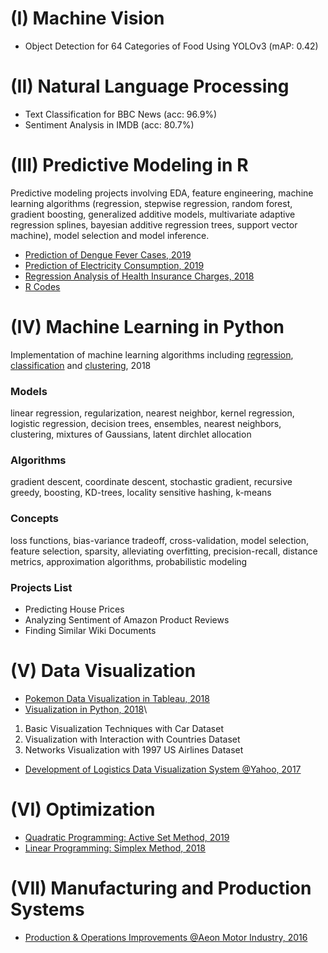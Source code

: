 # (I) Machine Vision
* Object Detection for 64 Categories of Food Using YOLOv3 (mAP: 0.42)

# (II) Natural Language Processing
* Text Classification for BBC News (acc: 96.9%)
* Sentiment Analysis in IMDB (acc: 80.7%)

# (III) Predictive Modeling in R
Predictive modeling projects involving EDA, feature engineering, machine learning algorithms (regression, stepwise regression, random forest, gradient boosting, generalized additive models, multivariate adaptive regression splines, bayesian additive regression trees, support vector machine), model selection and model inference.
* [Prediction of Dengue Fever Cases, 2019](https://github.com/ycc3041/Predictive-Modeling-in-R/blob/master/Project%20Documents/Prediction%20of%20Dengue%20Fever%20Cases.pdf)
* [Prediction of Electricity Consumption, 2019](https://github.com/ycc3041/Predictive-Modeling-in-R/blob/master/Project%20Documents/Prediction%20of%20Electricity%20Consumption.pdf)
* [Regression Analysis of Health Insurance Charges, 2018](https://github.com/ycc3041/Predictive-Modeling-in-R/blob/master/Project%20Documents/Regression%20Analysis%20of%20Health%20Insurance%20Charges.pdf)
* [R Codes](https://github.com/ycc3041/Predictive-Modeling-in-R/tree/master/R%20Codes)

# (IV) Machine Learning in Python
Implementation of machine learning algorithms including [regression](https://github.com/ycc3041/Machine-Learning/tree/master/Regression), [classification](https://github.com/ycc3041/Machine-Learning/tree/master/Classification) and [clustering](https://github.com/ycc3041/Machine-Learning/tree/master/Clustering), 2018

### Models
linear regression, regularization, nearest neighbor, kernel regression, logistic regression, decision trees, ensembles, nearest neighbors, clustering, mixtures of Gaussians, latent dirchlet allocation
### Algorithms
gradient descent, coordinate descent, stochastic gradient, recursive greedy, boosting, KD-trees, locality sensitive hashing, k-means 
### Concepts
loss functions, bias-variance tradeoff, cross-validation, model selection, feature selection, sparsity, alleviating overfitting, precision-recall, distance metrics, approximation algorithms, probabilistic modeling
### Projects List
* Predicting House Prices
* Analyzing Sentiment of Amazon Product Reviews
* Finding Similar Wiki Documents

# (V) Data Visualization
* [Pokemon Data Visualization in Tableau, 2018](https://public.tableau.com/profile/yung.ching.chen#!/vizhome/PokemonDataVisualization/Story1)
* [Visualization in Python, 2018](https://github.com/ycc3041/Data-Visualization)\
1. Basic Visualization Techniques with Car Dataset
2. Visualization with Interaction with Countries Dataset
3. Networks Visualization with 1997 US Airlines Dataset
* [Development of Logistics Data Visualization System @Yahoo, 2017](https://github.com/ycc3041/All-Projects-List/blob/master/Development%20of%20Logistics%20Data%20Visualization%20System.pdf) 

# (VI) Optimization 
* [Quadratic Programming: Active Set Method, 2019](https://github.com/ycc3041/Optimization/blob/master/II.%20Active%20Set%20Method.py)
* [Linear Programming: Simplex Method, 2018](https://github.com/ycc3041/Optimization/blob/master/I.%20Simplex%20Method.py)

# (VII) Manufacturing and Production Systems
* [Production & Operations Improvements @Aeon Motor Industry, 2016](https://github.com/ycc3041/All-Projects-List/blob/master/Production%20%26%20Operations%20Improvements.pdf) 
